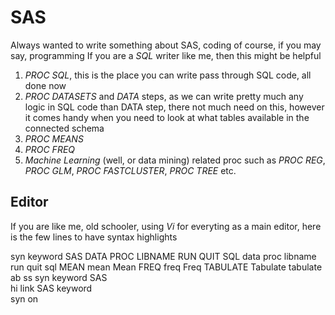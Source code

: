 SAS
===

Always wanted to write something about SAS, coding of course, if you may say, programming
If you are a _SQL_ writer like me, then this might be helpful

1. *PROC SQL*, this is the place you can write pass through SQL code, all done now
2. *PROC DATASETS* and *DATA* steps, as we can write pretty much any logic in SQL code than DATA step, there not much need on this, however it comes handy when you need to look at what tables available in the connected schema
3. *PROC MEANS*
4. *PROC FREQ*
5. *Machine Learning* (well, or data mining) related proc such as *PROC REG*, *PROC GLM*, *PROC FASTCLUSTER*, *PROC TREE* etc.

Editor
---
If you are like me, old schooler, using _Vi_ for everyting as a main editor, here is the few lines to have syntax highlights

syn keyword SAS DATA PROC LIBNAME RUN QUIT SQL data proc libname run quit sql MEAN mean Mean FREQ freq Freq TABULATE Tabulate tabulate  
ab ss syn keyword SAS  
hi link SAS keyword  
syn on  
